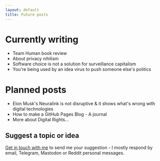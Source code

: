 ```yaml
---
layout: default
title: Future posts
---
```


# Currently writing

* Team Human book review
* About privacy nihilism
* Software choice is not a solution for surveillance capitalism
* You're being used by an idea virus to push someone else's politics


# Planned posts

* Elon Musk's Neuralink is not disruptive & it shows what's wrong with digital technologies
* How to make a GitHub Pages Blog - A journal
* More about Digital Rights...

## Suggest a topic or idea

[Get in touch with me][con] to send me your suggestion - I mostly respond by email, Telegram, Mastodon or Reddit personal messages.

[con]: https://alex-esc.github.io/en_us/contact
